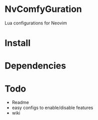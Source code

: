 # NvComfyGuration
Lua configurations for Neovim

# Install
# Dependencies
# Todo
- Readme
- easy configs to enable/disable features
- wiki
